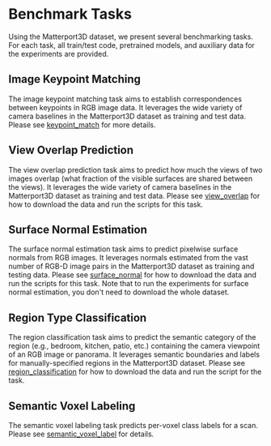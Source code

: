 # Benchmark Tasks

Using the Matterport3D dataset, we present several benchmarking tasks.  For each task, all train/test code, pretrained models, and auxiliary data for the experiments are provided.

## Image Keypoint Matching
The image keypoint matching task aims to establish correspondences between keypoints in RGB image data.   It leverages the wide variety of camera baselines in the Matterport3D dataset as training and test data. Please see [keypoint_match](keypoint_match) for more details.

## View Overlap Prediction
The view overlap prediction task aims to predict how much the views of two images overlap (what fraction of the visible surfaces are shared between the views).  It leverages the wide variety of camera baselines in the Matterport3D dataset as training and test data.  Please see [view_overlap](view_overlap) for how to download the data and run the scripts for this task.

## Surface Normal Estimation
The surface normal estimation task aims to predict pixelwise surface normals from RGB images.   It leverages normals estimated from the vast number of RGB-D image pairs in the Matterport3D dataset as training and testing data.  Please see [surface_normal](surface_normal) for how to download the data and run the scripts for this task.  Note that to run the experiments for surface normal estimation, you don't need to download the whole dataset. 

## Region Type Classification  
The region classification task aims to predict the semantic category of the region (e.g., bedroom, kitchen, patio, etc.) containing the camera viewpoint of an RGB image or panorama.   It leverages semantic boundaries and labels for manually-specified regions in the Matterport3D dataset.  Please see [region_classification](region_classification) for how to download the data and run the script for the task.

## Semantic Voxel Labeling
The semantic voxel labeling task predicts per-voxel class labels for a scan. Please see [semantic_voxel_label](semantic_voxel_label) for details.

